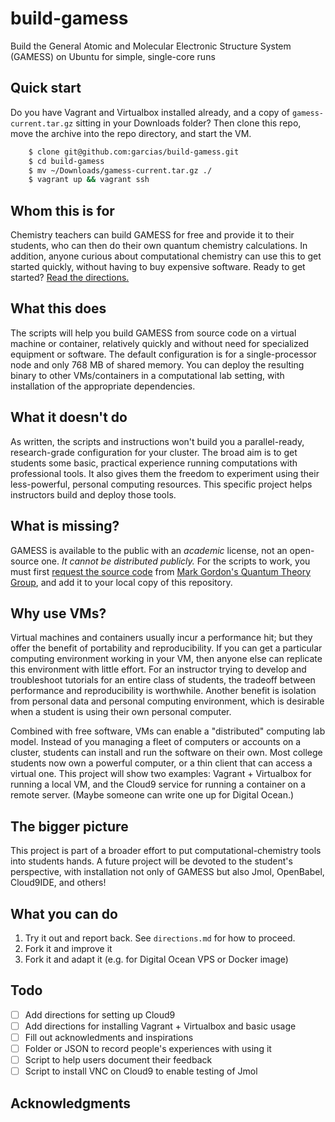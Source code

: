# build-gamess

Build the General Atomic and Molecular Electronic Structure System (GAMESS) on Ubuntu for simple, single-core runs

## Quick start

Do you have Vagrant and Virtualbox installed already, and a copy of `gamess-current.tar.gz` sitting in your Downloads folder? Then clone this repo, move the archive into the repo directory, and start the VM.

```bash
    $ clone git@github.com:garcias/build-gamess.git
    $ cd build-gamess
    $ mv ~/Downloads/gamess-current.tar.gz ./
    $ vagrant up && vagrant ssh
```

## Whom this is for

Chemistry teachers can build GAMESS for free and provide it to their students, who can then do their own quantum chemistry calculations. 
In addition, anyone curious about computational chemistry can use this to get started quickly, without having to buy expensive software.
Ready to get started? [Read the directions.](directions.md)

## What this does

The scripts will help you build GAMESS from source code on a virtual machine or container, relatively quickly and without need for specialized equipment or software. 
The default configuration is for a single-processor node and only 768 MB of shared memory. 
You can deploy the resulting binary to other VMs/containers in a computational lab setting, with installation of the appropriate dependencies.

## What it doesn't do

As written, the scripts and instructions won't build you a parallel-ready, research-grade configuration for your cluster. 
The broad aim is to get students some basic, practical experience running computations with professional tools. 
It also gives them the freedom to experiment using their less-powerful, personal computing resources. 
This specific project helps instructors build and deploy those tools. 

## What is missing?

GAMESS is available to the public with an *academic* license, not an open-source one. 
*It cannot be distributed publicly.* 
For the scripts to work, you must first [request the source code](http://www.msg.ameslab.gov/gamess/License_Agreement.html) from [Mark Gordon's Quantum Theory Group](http://www.msg.chem.iastate.edu), and add it to your local copy of this repository.

## Why use VMs?

Virtual machines and containers usually incur a performance hit; but they offer the benefit of portability and reproducibility. 
If you can get a particular computing environment working in your VM, then anyone else can replicate this environment with little effort. 
For an instructor trying to develop and troubleshoot tutorials for an entire class of students, the tradeoff between performance and reproducibility is worthwhile.
Another benefit is isolation from personal data and personal computing environment, which is desirable when a student is using their own personal computer.

Combined with free software, VMs can enable a "distributed" computing lab model. 
Instead of you managing a fleet of computers or accounts on a cluster, students can install and run the software on their own. 
Most college students now own a powerful computer, or a thin client that can access a virtual one. 
This project will show two examples: Vagrant + Virtualbox for running a local VM, and the Cloud9 service for running a container on a remote server.
(Maybe someone can write one up for Digital Ocean.)

## The bigger picture

This project is part of a broader effort to put computational-chemistry tools into students hands. 
A future project will be devoted to the student's perspective, with installation not only of GAMESS but also Jmol, OpenBabel, Cloud9IDE, and others!

## What you can do

1. Try it out and report back. See `directions.md` for how to proceed.
2. Fork it and improve it
3. Fork it and adapt it (e.g. for Digital Ocean VPS or Docker image)

## Todo

- [ ] Add directions for setting up Cloud9 
- [ ] Add directions for installing Vagrant + Virtualbox and basic usage
- [ ] Fill out acknowledments and inspirations
- [ ] Folder or JSON to record people's experiences with using it
- [ ] Script to help users document their feedback
- [ ] Script to install VNC on Cloud9 to enable testing of Jmol

## Acknowledgments
